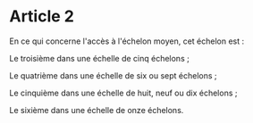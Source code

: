 # Article 2

En ce qui concerne l'accès à l'échelon moyen, cet échelon est :

Le troisième dans une échelle de cinq échelons ;

Le quatrième dans une échelle de six ou sept échelons ;

Le cinquième dans une échelle de huit, neuf ou dix échelons ;

Le sixième dans une échelle de onze échelons.
